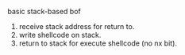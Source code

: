 basic stack-based bof<br>
1. receive stack address for return to.<br>
2. write shellcode on stack.<br>
3. return to stack for execute shellcode (no nx bit). <br>